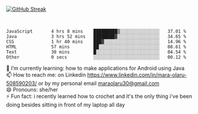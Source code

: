 

[![GitHub Streak](https://streak-stats.demolab.com?user=MaraxD&theme=tokyonight)](https://git.io/streak-stats)
 
 
 <br/>

<!--START_SECTION:waka-->

```text
JavaScript       4 hrs 8 mins    █████████▒░░░░░░░░░░░░░░░   37.01 %
Java             3 hrs 52 mins   ████████▓░░░░░░░░░░░░░░░░   34.65 %
CSS              1 hr 40 mins    ███▓░░░░░░░░░░░░░░░░░░░░░   14.96 %
HTML             57 mins         ██░░░░░░░░░░░░░░░░░░░░░░░   08.61 %
Text             30 mins         █░░░░░░░░░░░░░░░░░░░░░░░░   04.54 %
Other            0 secs          ░░░░░░░░░░░░░░░░░░░░░░░░░   00.12 %
```

<!--END_SECTION:waka-->
<!--[![willianrod's wakatime stats](https://github-readme-stats.vercel.app/api/wakatime?username=MaraxD)](https://github.com/anuraghazra/github-readme-stats)-->

🌱 I’m currently learning: how to make applications for Android using Java<br/>
📫 How to reach me: on Linkedin https://www.linkedin.com/in/mara-olaru-508590203/ or by my personal email maraolaru30@gmail.com <br/>
😄 Pronouns: she/her <br/>
⚡ Fun fact: i recently learned how to crochet and it's the only thing i've been doing besides sitting in front of my laptop all day <br/>
 
